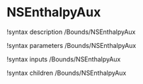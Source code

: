 <!-- MOOSE Documentation Stub: Remove this when content is added. -->

# NSEnthalpyAux
!syntax description /Bounds/NSEnthalpyAux

!syntax parameters /Bounds/NSEnthalpyAux

!syntax inputs /Bounds/NSEnthalpyAux

!syntax children /Bounds/NSEnthalpyAux
